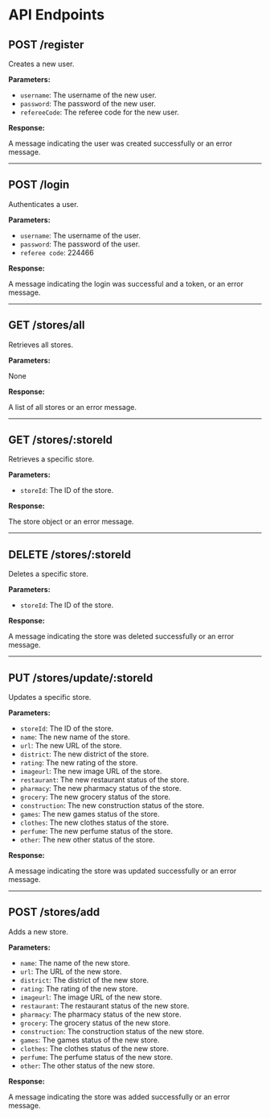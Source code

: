 # API Endpoints

## POST /register

Creates a new user.

**Parameters:**

- `username`: The username of the new user.
- `password`: The password of the new user.
- `refereeCode`: The referee code for the new user.

**Response:**

A message indicating the user was created successfully or an error message.

---

## POST /login

Authenticates a user.

**Parameters:**

- `username`: The username of the user.
- `password`: The password of the user.
- `referee code`: 224466

**Response:**

A message indicating the login was successful and a token, or an error message.

---

## GET /stores/all

Retrieves all stores.

**Parameters:**

None

**Response:**

A list of all stores or an error message.

---

## GET /stores/:storeId

Retrieves a specific store.

**Parameters:**

- `storeId`: The ID of the store.

**Response:**

The store object or an error message.

---

## DELETE /stores/:storeId

Deletes a specific store.

**Parameters:**

- `storeId`: The ID of the store.

**Response:**

A message indicating the store was deleted successfully or an error message.

---

## PUT /stores/update/:storeId

Updates a specific store.

**Parameters:**

- `storeId`: The ID of the store.
- `name`: The new name of the store.
- `url`: The new URL of the store.
- `district`: The new district of the store.
- `rating`: The new rating of the store.
- `imageurl`: The new image URL of the store.
- `restaurant`: The new restaurant status of the store.
- `pharmacy`: The new pharmacy status of the store.
- `grocery`: The new grocery status of the store.
- `construction`: The new construction status of the store.
- `games`: The new games status of the store.
- `clothes`: The new clothes status of the store.
- `perfume`: The new perfume status of the store.
- `other`: The new other status of the store.

**Response:**

A message indicating the store was updated successfully or an error message.

---

## POST /stores/add

Adds a new store.

**Parameters:**

- `name`: The name of the new store.
- `url`: The URL of the new store.
- `district`: The district of the new store.
- `rating`: The rating of the new store.
- `imageurl`: The image URL of the new store.
- `restaurant`: The restaurant status of the new store.
- `pharmacy`: The pharmacy status of the new store.
- `grocery`: The grocery status of the new store.
- `construction`: The construction status of the new store.
- `games`: The games status of the new store.
- `clothes`: The clothes status of the new store.
- `perfume`: The perfume status of the new store.
- `other`: The other status of the new store.

**Response:**

A message indicating the store was added successfully or an error message.
